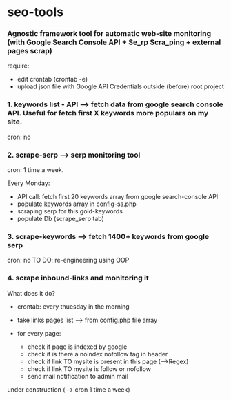 # seo-tools

### Agnostic framework tool for automatic web-site monitoring (with Google Search Console API + Se_rp Scra_ping + external pages scrap)


require:
* edit crontab (crontab -e)
* upload json file with Google API Credentials outside (before) root project





### 1. keywords list - API --> fetch data from google search console API. Useful for fetch first X keywords more populars on my site.

cron: no



### 2. scrape-serp --> serp monitoring tool

cron: 1 time a week.

Every Monday:

*  API call: fetch first 20 keywords array from google search-console API
*  populate keywords array in config-ss.php
*  scraping serp for this gold-keywords
*  populate Db (scrape_serp tab)




### 3. scrape-keywords --> fetch 1400+ keywords from google serp
cron: no
TO DO: re-engineering using OOP




### 4. scrape inbound-links and monitoring it

What does it do?

*  crontab: every thuesday in the morning
*  take links pages list --> from config.php file array
*  for every page:

	*  check if page is indexed by google
 	*  check if is there a noindex nofollow tag in header
 	*  check if link TO mysite is present in this page (-->Regex)
	*  check if link TO mysite is follow or nofollow 
	*  send mail notification to admin mail



under construction (--> cron 1 time a week)






